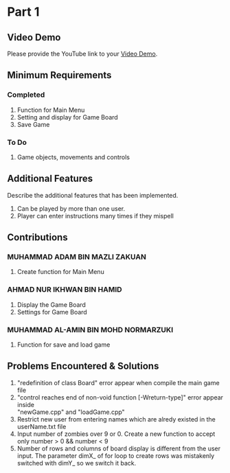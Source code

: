 # Part 1

## Video Demo

Please provide the YouTube link to your [Video Demo](https://youtube.com).

## Minimum Requirements

### Completed

1. Function for Main Menu
2. Setting and display for Game Board
3. Save Game

### To Do

1. Game objects, movements and controls

## Additional Features

Describe the additional features that has been implemented.

1. Can be played by more than one user.
2. Player can enter instructions many times if they mispell

## Contributions

### MUHAMMAD ADAM BIN MAZLI ZAKUAN

1. Create function for Main Menu

### AHMAD NUR IKHWAN BIN HAMID

1. Display the Game Board
2. Settings for Game Board

### MUHAMMAD AL-AMIN BIN MOHD NORMARZUKI

1. Function for save and load game

## Problems Encountered & Solutions

1. "redefinition of class Board" error appear when compile the main game file
2. "control reaches end of non-void function [-Wreturn-type]" error appear inside  
   "newGame.cpp" and "loadGame.cpp"
3. Restrict new user from entering names which are alredy existed in the userName.txt file
4. Input number of zombies over 9 or 0. Create a new function to accept only number > 0 && number < 9
5. Number of rows and columns of board display is different from the user input. The parameter dimX_ of for loop to create rows was mistakenly switched with dimY_ so    we switch it back.
